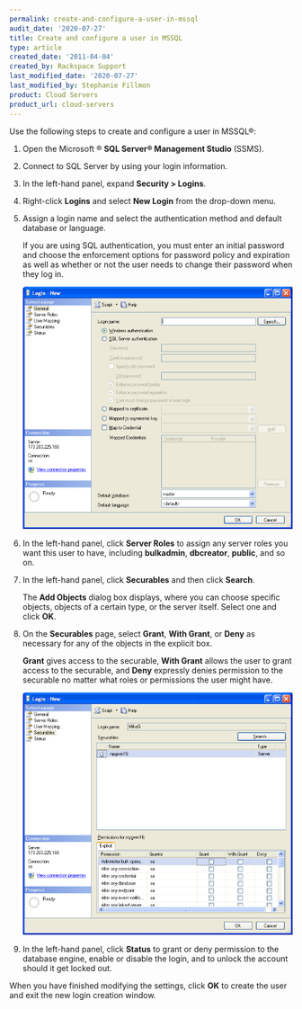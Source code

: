 ```yaml
---
permalink: create-and-configure-a-user-in-mssql
audit_date: '2020-07-27'
title: Create and configure a user in MSSQL
type: article
created_date: '2011-04-04'
created_by: Rackspace Support
last_modified_date: '2020-07-27'
last_modified_by: Stephanie Fillmon
product: Cloud Servers
product_url: cloud-servers
---
```


Use the following steps to create and configure a user in MSSQL&reg;:

1. Open the Microsoft &reg; **SQL Server&reg; Management Studio** (SSMS).

2. Connect to SQL Server by using your login information.

3. In the left-hand panel, expand **Security > Logins**.

4. Right-click **Logins** and select **New Login** from the drop-down menu.

5. Assign a login name and select the authentication method and default database or language.

   If you are using SQL authentication, you must enter an initial password and choose the
   enforcement options for password policy and expiration as well as whether or not the user
   needs to change their password when they log in.

   <img src="ssmsnewlogin1.png" alt="" title="">

6. In the left-hand panel, click **Server Roles** to assign any server roles you want
   this user to have, including **bulkadmin**, **dbcreator**, **public**, and so on.

7. In the left-hand panel, click **Securables** and then click **Search**.

   The **Add Objects** dialog box displays, where you can choose specific objects, objects of a
   certain type, or the server itself. Select one and click **OK**.

8. On the **Securables** page, select **Grant**, **With Grant**, or **Deny** as necessary for any of the
   objects in the explicit box.

   **Grant** gives access to the securable, **With Grant** allows the user to grant access to the
   securable, and **Deny** expressly denies permission to the securable no matter what roles or
   permissions the user might have.

   <img src="ssmsnewlogin3.png" alt="" title="">

9. In the left-hand panel, click **Status** to grant or deny permission to the database engine,
   enable or disable the login, and to unlock the account should it get
   locked out.

When you have finished modifying the settings, click **OK** to create the user and exit the new login creation window.

